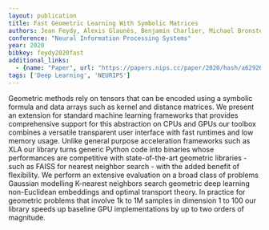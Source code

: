 ```yaml
---
layout: publication
title: Fast Geometric Learning With Symbolic Matrices
authors: Jean Feydy, Alexis Glaunès, Benjamin Charlier, Michael Bronstein
conference: "Neural Information Processing Systems"
year: 2020
bibkey: feydy2020fast
additional_links:
  - {name: "Paper", url: "https://papers.nips.cc/paper/2020/hash/a6292668b36ef412fa3c4102d1311a62-Abstract.html"}
tags: ['Deep Learning', 'NEURIPS']
---
```

Geometric methods rely on tensors that can be encoded using a symbolic formula and data arrays such as kernel and distance matrices. We present an extension for standard machine learning frameworks that provides comprehensive support for this abstraction on CPUs and GPUs our toolbox combines a versatile transparent user interface with fast runtimes and low memory usage. Unlike general purpose acceleration frameworks such as XLA our library turns generic Python code into binaries whose performances are competitive with state-of-the-art geometric libraries - such as FAISS for nearest neighbor search - with the added benefit of flexibility. We perform an extensive evaluation on a broad class of problems Gaussian modelling K-nearest neighbors search geometric deep learning non-Euclidean embeddings and optimal transport theory. In practice for geometric problems that involve 1k to 1M samples in dimension 1 to 100 our library speeds up baseline GPU implementations by up to two orders of magnitude.
